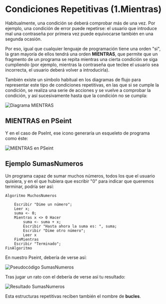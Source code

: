 # Condiciones Repetitivas (1.Mientras)

Habitualmente, una condición se deberá comprobar más de una vez. Por ejemplo, una condición de error puede repetirse: el usuario que introduce mal una contraseña por primera vez puede equivocarse también en una segunda ocasión.

Por eso, igual que cualquier lenguaje de programación tiene una orden "si", la gran mayoría de ellos tendrá una orden **MIENTRAS**, que permite que un fragmento de un programa se repita mientras una cierta condición se siga cumpliendo (por ejemplo, mientras la contraseña que teclee el usuario sea incorrecta, el usuario deberá volver a introducirla).

También existe un símbolo habitual en los diagramas de flujo para representar este tipo de condiciones repetitivas, en las que si se cumple la condición, se realiza una serie de acciones y se vuelve a comprobar la condición, y así sucesivamente hasta que la condición no se cumpla:

![Diagrama MIENTRAS](./media/l5_01.png)

## MIENTRAS en PSeint

Y en el caso de PseInt, ese icono generaría un esqueleto de programa como éste:

![MIENTRAS en PSeint](./media/l5_02.png)

## Ejemplo SumasNumeros

Un programa capaz de sumar muchos números, todos los que el usuario quisiera, y en el que hubiera que escribir "0" para indicar que queremos terminar, podría ser así:

~~~pseudocode
Algoritmo MuchosNumeros

    Escribir "Dime un número";
    Leer x;
    suma <- 0; 
    Mientras x <> 0 Hacer
        suma <- suma + x;
        Escribir "Hasta ahora la suma es: ", suma;
        Escribir "Dime otro número";
        Leer x
    FinMientras
    Escribir "Terminado";
FinAlgoritmo
~~~

En nuestro Pseint, debería de verse así:

![Pseudocódigo SumasNumeros](./media/l5_03.png)

Tras jugar un rato con el debería de verse así tu resultado:

![Resultado SumasNumeros](./media/l5_04.png)

Esta estructuras repetitivas reciben también el nombre de **bucles**.
